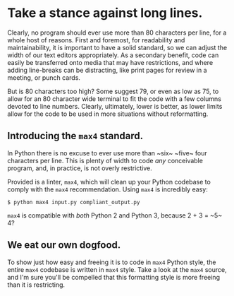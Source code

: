 
# Take a stance against long lines.

Clearly, no program should ever use more than 80 characters per line, for a whole host of reasons.
First and foremost, for readability and maintainability, it is important to have a solid standard, so we can adjust the width of our text editors appropriately.
As a secondary benefit, code can easily be transferred onto media that may have restrictions, and where adding line-breaks can be distracting, like print pages for review in a meeting, or punch cards.

But is 80 characters too high?
Some suggest 79, or even as low as 75, to allow for an 80 character wide terminal to fit the code with a few columns devoted to line numbers.
Clearly, ultimately, lower is better, as lower limits allow for the code to be used in more situations without reformatting.

## Introducing the `max4` standard.

In Python there is no excuse to ever use more than ~six~ ~five~ four characters per line.
This is plenty of width to code *any* conceivable program, and, in practice, is not overly restrictive.

Provided is a linter, `max4`, which will clean up your Python codebase to comply with the `max4` recommendation.
Using `max4` is incredibly easy:

    $ python max4 input.py compliant_output.py

`max4` is compatible with *both* Python 2 and Python 3, because 2 + 3 = ~5~ 4?

## We eat our own dogfood.

To show just how easy and freeing it is to code in `max4` Python style, the entire `max4` codebase is written in `max4` style.
Take a look at the `max4` source, and I'm sure you'll be compelled that this formatting style is more freeing than it is restricting.




